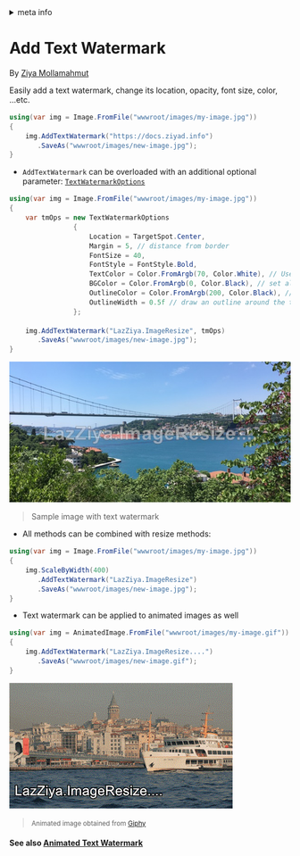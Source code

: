<!-- meta tags details, will be assigned to meta tags inside header by js -->
<div id="meta-info">
<details><summary>meta info</summary>

> * Title: <i id="md-title">LazZiya.ImageResize - Add Text Watermark</i>
> * Keywords: <i id="md-keywords">asp.net-core, image, resize, crop, scale, text watermark, animated, gif</i>
> * Description: <i id="md-description">Image resizing tool for .Net applications to resize images and add text/image watermark, Supports most common image types including animated gif.</i>
> * Author: <i id="md-author">Ziya Mollamahmut</i>
> * Date: <i id="md-date">10-Feb-2021</i>
> * Image: <i id="md-image">https://github.com/LazZiya/Docs/raw/master/LazZiya.ImageResize/v4.1/images/lazziya-imageresize-logo.png</i>
> * Image-alt: <i id="md-image-alt">LazZiya.ImageResize Logo</i>
> * Version: <i id="md-version">v4.1</i>

</details>
</div>

# Add Text Watermark

By [Ziya Mollamahmut](https://github.com/LazZiya)

Easily add a text watermark, change its location, opacity, font size, color, ...etc.
````csharp
using(var img = Image.FromFile("wwwroot/images/my-image.jpg"))
{
    img.AddTextWatermark("https://docs.ziyad.info")
       .SaveAs("wwwroot/images/new-image.jpg");
}
````

- `AddTextWatermark` can be overloaded with an additional optional parameter: [`TextWatermarkOptions`][1]

````csharp
using(var img = Image.FromFile("wwwroot/images/my-image.jpg"))
{
    var tmOps = new TextWatermarkOptions
                {
                    Location = TargetSpot.Center,
                    Margin = 5, // distance from border
                    FontSize = 40,
                    FontStyle = FontStyle.Bold,
                    TextColor = Color.FromArgb(70, Color.White), // Use alpha channel to change opacity
                    BGColor = Color.FromArgb(0, Color.Black), // set alpha to 0 to remove background
                    OutlineColor = Color.FromArgb(200, Color.Black), // Use alpha channel to change opacity
                    OutlineWidth = 0.5f // draw an outline around the text
                };

    img.AddTextWatermark("LazZiya.ImageResize", tmOps)
       .SaveAs("wwwroot/images/new-image.jpg");
}
````

![Static Image - Static Watermark](https://github.com/LazZiya/Docs/raw/master/LazZiya.ImageResize/v4.0/images/static-image-text-watermark.jpg)
> Sample image with text watermark

- All methods can be combined with resize methods:
````csharp
using(var img = Image.FromFile("wwwroot/images/my-image.jpg"))
{
    img.ScaleByWidth(400)
       .AddTextWatermark("LazZiya.ImageResize")
       .SaveAs("wwwroot/images/new-image.jpg");
}
````

- Text watermark can be applied to animated images as well
````csharp
using(var img = AnimatedImage.FromFile("wwwroot/images/my-image.gif"))
{
    img.AddTextWatermark("LazZiya.ImageResize....")
       .SaveAs("wwwroot/images/new-image.gif");
}
````
![Animated Image - Static Text Watermark](https://github.com/LazZiya/Docs/raw/master/LazZiya.ImageResize/v4.1/images/animated-image-static-text-watermark.gif)
> <small>Animated image obtained from [Giphy](https://giphy.com/gifs/GoTurkey-turkey-tourism-goturkey-Y2z4kPLUEDddnAjXwh)</small>

#### See also [Animated Text Watermark](animated-text-watermark.md)

[1]:https://github.com/LazZiya/ImageResize/blob/master/LazZiya.ImageResize/TextWatermarkOptions.cs